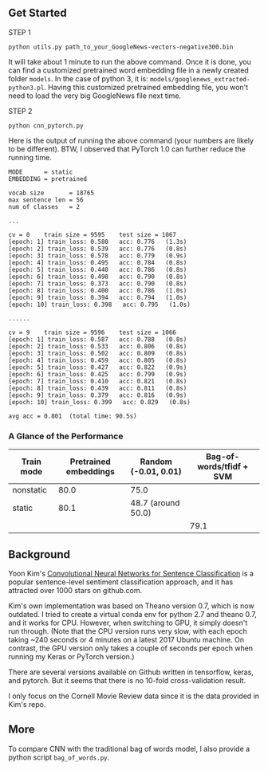 ## Get Started
STEP 1
```
python utils.py path_to_your_GoogleNews-vectors-negative300.bin
```
It will take about 1 minute to run the above command. Once it is done, you can find a
customized pretrained word embedding file in a newly created folder `models`. In the case of python 3, it is: `models/googlenews_extracted-python3.pl`. Having this customized pretrained embedding file, you won't need to load the very big GoogleNews file next time.

STEP 2
```
python cnn_pytorch.py
```

Here is the output of running the above command (your numbers are likely to be different). BTW, I observed that PyTorch 1.0 can further reduce the running time.
```
MODE      = static
EMBEDDING = pretrained

vocab size       = 18765
max sentence len = 56
num of classes   = 2

...

cv = 0    train size = 9595    test size = 1067
[epoch: 1] train_loss: 0.580   acc: 0.776   (1.3s)
[epoch: 2] train_loss: 0.539   acc: 0.776   (0.8s)
[epoch: 3] train_loss: 0.578   acc: 0.779   (0.9s)
[epoch: 4] train_loss: 0.495   acc: 0.784   (0.8s)
[epoch: 5] train_loss: 0.440   acc: 0.786   (0.8s)
[epoch: 6] train_loss: 0.498   acc: 0.790   (0.8s)
[epoch: 7] train_loss: 0.373   acc: 0.790   (0.8s)
[epoch: 8] train_loss: 0.400   acc: 0.786   (1.0s)
[epoch: 9] train_loss: 0.394   acc: 0.794   (1.0s)
[epoch: 10] train_loss: 0.398   acc: 0.795   (1.0s)

......

cv = 9    train size = 9596    test size = 1066
[epoch: 1] train_loss: 0.587   acc: 0.788   (0.8s)
[epoch: 2] train_loss: 0.533   acc: 0.806   (0.8s)
[epoch: 3] train_loss: 0.502   acc: 0.809   (0.8s)
[epoch: 4] train_loss: 0.459   acc: 0.805   (0.8s)
[epoch: 5] train_loss: 0.427   acc: 0.822   (0.9s)
[epoch: 6] train_loss: 0.425   acc: 0.799   (0.9s)
[epoch: 7] train_loss: 0.410   acc: 0.821   (0.8s)
[epoch: 8] train_loss: 0.439   acc: 0.811   (0.8s)
[epoch: 9] train_loss: 0.379   acc: 0.816   (0.9s)
[epoch: 10] train_loss: 0.399   acc: 0.829   (0.8s)

avg acc = 0.801  (total time: 90.5s)
```

### A Glance of the Performance
Train mode | Pretrained embeddings  |  Random (-0.01, 0.01)   | Bag-of-words/tfidf + SVM
|--- | --- | --- | --- |
|nonstatic   | 80.0 | 75.0 |  |
|static      | 80.1 | 48.7 (around 50.0) |  |
|    |     |    | 79.1 |


## Background
Yoon Kim's [Convolutional Neural Networks for Sentence Classification](https://github.com/yoonkim/CNN_sentence) is a popular sentence-level sentiment classification approach, and it has attracted
over 1000 stars on github.com.

Kim's own implementation was based on Theano version 0.7, which is now outdated. I tried to create a virtual conda env for python 2.7 and theano 0.7, and it works for CPU. However, when switching to GPU, it simply doesn't run through. (Note that the CPU version runs very slow, with each epoch taking ~240 seconds or 4 minutes on a latest 2017 Ubuntu machine. On contrast, the GPU version only takes a couple of seconds per epoch when running my Keras or PyTorch version.)

There are several versions available on Github written in tensorflow, keras, and pytorch. But it seems that there is no 10-fold cross-validation result.

I only focus on the Cornell Movie Review data since it is the data provided in Kim's repo.

## More
To compare CNN with the traditional bag of words model, I also provide a python script `bag_of_words.py`.
